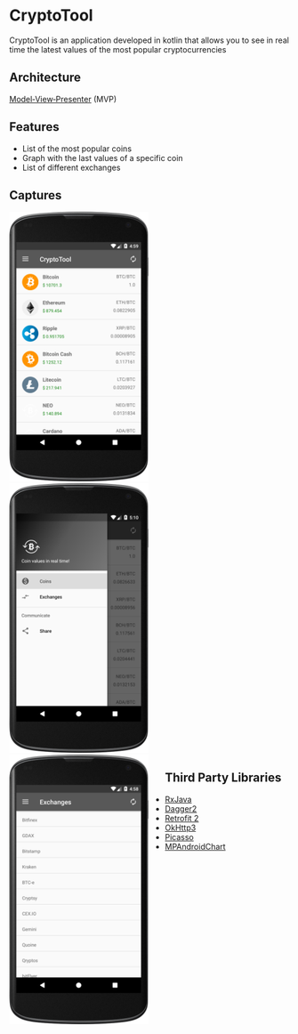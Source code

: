 # CryptoTool
CryptoTool is an application developed in kotlin that allows you to see in real time the latest values of the most popular cryptocurrencies

## Architecture
[Model‑View‑Presenter](https://en.wikipedia.org/wiki/Model%E2%80%93view%E2%80%93presenter) (MVP)
## Features
* List of the most popular coins
* Graph with the last values of a specific coin
* List of different  exchanges

## Captures
<div style="float: left; margin-right: 30px;"><img src="captures/home.png" width="250"/></div>
<img src="captures/menu.png" width="250""/>
<img src="captures/exchanges.png" width="250" style="float: left; margin-right: 30px;/>
<img src="captures/chart.png" width="250"  style="float: left;"/>


## Third Party Libraries
* [RxJava](https://github.com/ReactiveX/RxJava)
* [Dagger2](https://google.github.io/dagger/)
* [Retrofit 2](http://square.github.io/retrofit/)
* [OkHttp3](https://github.com/square/okhttp)
* [Picasso](https://github.com/square/picasso)
* [MPAndroidChart](https://github.com/PhilJay/MPAndroidChart)

